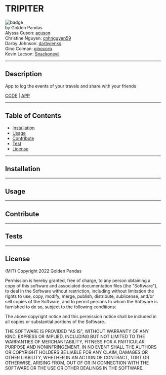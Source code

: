 # TRIPITER

![badge](https://img.shields.io/badge/license-MIT-blue)  
by Golden Pandas  
Alyssa Cuson: [acuson](https://github.com/acuson)  
Christine Nguyen: [cnhnguyen59](https://github.com/cnhnguyen59)  
Darby Johnson: [darbyjenks](https://github.com/darbyjenks)  
Gino Colman: [ginocorp](https://github.com/ginocorp)  
Kevin Lacson: [Snackonevil](https://github.com/Snackonevil)

---

## Description

App to log the events of your travels and share with your friends

[CODE](https://github.com/Snackonevil/tripiter) | [APP]()

---

## Table of Contents

-   [Installation](#installation)
-   [Usage](#usage)
-   [Contribute](#contribute)
-   [Test](#tests)
-   [License](#license)

---

## Installation

---

## Usage

---

## Contribute

---

## Tests

---

## License

(MIT)
Copyright 2022 Golden Pandas

Permission is hereby granted, free of charge, to any person obtaining a copy of this software and associated documentation files (the "Software"), to deal in the Software without restriction, including without limitation the rights to use, copy, modify, merge, publish, distribute, sublicense, and/or sell copies of the Software, and to permit persons to whom the Software is furnished to do so, subject to the following conditions:

The above copyright notice and this permission notice shall be included in all copies or substantial portions of the Software.

THE SOFTWARE IS PROVIDED "AS IS", WITHOUT WARRANTY OF ANY KIND, EXPRESS OR IMPLIED, INCLUDING BUT NOT LIMITED TO THE WARRANTIES OF MERCHANTABILITY, FITNESS FOR A PARTICULAR PURPOSE AND NONINFRINGEMENT. IN NO EVENT SHALL THE AUTHORS OR COPYRIGHT HOLDERS BE LIABLE FOR ANY CLAIM, DAMAGES OR OTHER LIABILITY, WHETHER IN AN ACTION OF CONTRACT, TORT OR OTHERWISE, ARISING FROM, OUT OF OR IN CONNECTION WITH THE SOFTWARE OR THE USE OR OTHER DEALINGS IN THE SOFTWARE.
